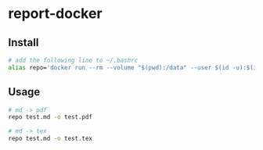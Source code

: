 # report-docker

## Install

```bash
# add the following line to ~/.bashrc
alias repo='docker run --rm --volume "$(pwd):/data" --user $(id -u):$(id -g) ghcr.io/xiupos/report-docker -d /config/report.yaml'
```

## Usage

```bash
# md -> pdf
repo test.md -o test.pdf

# md -> tex
repo test.md -o test.tex
```
